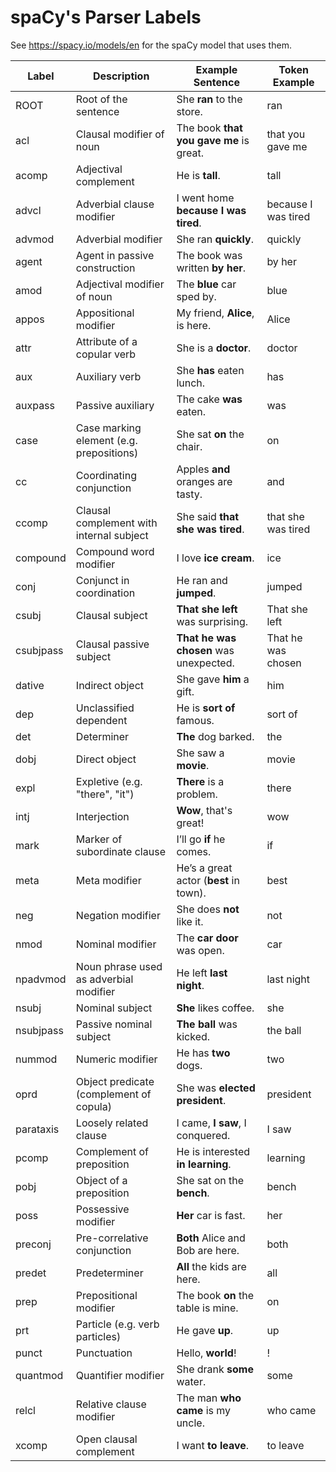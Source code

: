 # spaCy's Parser Labels

See https://spacy.io/models/en for the spaCy model that uses them.

| Label       | Description                                                                 | Example Sentence                           | Token Example            |
|-------------|-----------------------------------------------------------------------------|--------------------------------------------|--------------------------|
| ROOT        | Root of the sentence                                                       | She **ran** to the store.                  | ran                      |
| acl         | Clausal modifier of noun                                                   | The book **that you gave me** is great.    | that you gave me         |
| acomp       | Adjectival complement                                                      | He is **tall**.                            | tall                     |
| advcl       | Adverbial clause modifier                                                  | I went home **because I was tired**.       | because I was tired      |
| advmod      | Adverbial modifier                                                         | She ran **quickly**.                       | quickly                  |
| agent       | Agent in passive construction                                              | The book was written **by her**.           | by her                   |
| amod        | Adjectival modifier of noun                                                | The **blue** car sped by.                  | blue                     |
| appos       | Appositional modifier                                                      | My friend, **Alice**, is here.             | Alice                    |
| attr        | Attribute of a copular verb                                                | She is a **doctor**.                       | doctor                   |
| aux         | Auxiliary verb                                                             | She **has** eaten lunch.                   | has                      |
| auxpass     | Passive auxiliary                                                          | The cake **was** eaten.                    | was                      |
| case        | Case marking element (e.g. prepositions)                                   | She sat **on** the chair.                  | on                       |
| cc          | Coordinating conjunction                                                   | Apples **and** oranges are tasty.          | and                      |
| ccomp       | Clausal complement with internal subject                                   | She said **that she was tired**.           | that she was tired       |
| compound    | Compound word modifier                                                     | I love **ice cream**.                      | ice                      |
| conj        | Conjunct in coordination                                                   | He ran and **jumped**.                     | jumped                   |
| csubj       | Clausal subject                                                            | **That she left** was surprising.          | That she left            |
| csubjpass   | Clausal passive subject                                                    | **That he was chosen** was unexpected.     | That he was chosen       |
| dative      | Indirect object                                                            | She gave **him** a gift.                   | him                      |
| dep         | Unclassified dependent                                                     | He is **sort of** famous.                  | sort of                  |
| det         | Determiner                                                                 | **The** dog barked.                        | the                      |
| dobj        | Direct object                                                              | She saw a **movie**.                       | movie                    |
| expl        | Expletive (e.g. "there", "it")                                             | **There** is a problem.                    | there                    |
| intj        | Interjection                                                               | **Wow**, that's great!                     | wow                      |
| mark        | Marker of subordinate clause                                               | I’ll go **if** he comes.                   | if                       |
| meta        | Meta modifier                                                              | He’s a great actor (**best** in town).     | best                     |
| neg         | Negation modifier                                                          | She does **not** like it.                  | not                      |
| nmod        | Nominal modifier                                                           | The **car door** was open.                 | car                      |
| npadvmod    | Noun phrase used as adverbial modifier                                     | He left **last night**.                    | last night               |
| nsubj       | Nominal subject                                                            | **She** likes coffee.                      | she                      |
| nsubjpass   | Passive nominal subject                                                     | **The ball** was kicked.                   | the ball                 |
| nummod      | Numeric modifier                                                           | He has **two** dogs.                       | two                      |
| oprd        | Object predicate (complement of copula)                                    | She was **elected president**.             | president                |
| parataxis   | Loosely related clause                                                     | I came, **I saw**, I conquered.            | I saw                    |
| pcomp       | Complement of preposition                                                  | He is interested **in learning**.          | learning                 |
| pobj        | Object of a preposition                                                    | She sat on the **bench**.                  | bench                    |
| poss        | Possessive modifier                                                        | **Her** car is fast.                       | her                      |
| preconj     | Pre-correlative conjunction                                                 | **Both** Alice and Bob are here.           | both                     |
| predet      | Predeterminer                                                              | **All** the kids are here.                 | all                      |
| prep        | Prepositional modifier                                                     | The book **on** the table is mine.         | on                       |
| prt         | Particle (e.g. verb particles)                                              | He gave **up**.                            | up                       |
| punct       | Punctuation                                                                | Hello, **world**!                          | !                        |
| quantmod    | Quantifier modifier                                                        | She drank **some** water.                  | some                     |
| relcl       | Relative clause modifier                                                   | The man **who came** is my uncle.          | who came                 |
| xcomp       | Open clausal complement                                                    | I want **to leave**.                       | to leave                 |
